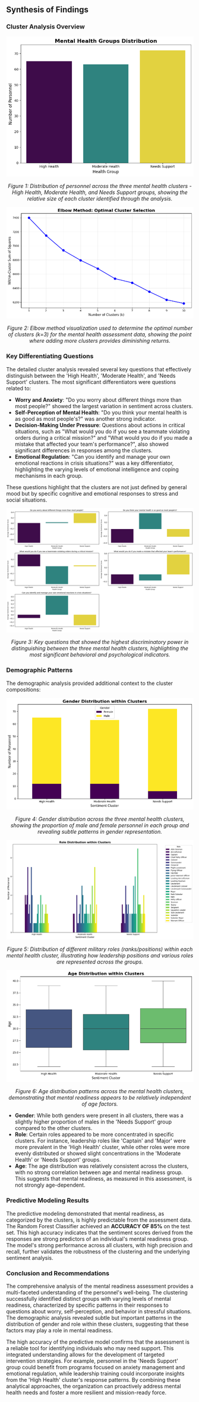 
## Synthesis of Findings

### Cluster Analysis Overview

![Mental Health Groups Distribution](assets/mental%20health%20groups%20distribution.png)

<p align="center"><em>Figure 1: Distribution of personnel across the three mental health clusters - High Health, Moderate Health, and Needs Support groups, showing the relative size of each cluster identified through the analysis.</em></p>

![Elbow Method](assets/elbow%20method.png)

<p align="center"><em>Figure 2: Elbow method visualization used to determine the optimal number of clusters (k=3) for the mental health assessment data, showing the point where adding more clusters provides diminishing returns.</em></p>

### Key Differentiating Questions

The detailed cluster analysis revealed several key questions that effectively distinguish between the 'High Health', 'Moderate Health', and 'Needs Support' clusters. The most significant differentiators were questions related to:

- **Worry and Anxiety**: "Do you worry about different things more than most people?" showed the largest variation in sentiment across clusters.
- **Self-Perception of Mental Health**: "Do you think your mental health is as good as most people's?" was another strong indicator.
- **Decision-Making Under Pressure**: Questions about actions in critical situations, such as "What would you do if you see a teammate violating orders during a critical mission?" and "What would you do if you made a mistake that affected your team's performance?", also showed significant differences in responses among the clusters.
- **Emotional Regulation**: "Can you identify and manage your own emotional reactions in crisis situations?" was a key differentiator, highlighting the varying levels of emotional intelligence and coping mechanisms in each group.

These questions highlight that the clusters are not just defined by general mood but by specific cognitive and emotional responses to stress and social situations.

![Questions That Classified the Most](assets/questions%20that%20classified%20the%20most.png)

<p align="center"><em>Figure 3: Key questions that showed the highest discriminatory power in distinguishing between the three mental health clusters, highlighting the most significant behavioral and psychological indicators.</em></p>

### Demographic Patterns

The demographic analysis provided additional context to the cluster compositions:

![Gender Distribution](assets/gender%20distribution.png)

<p align="center"><em>Figure 4: Gender distribution across the three mental health clusters, showing the proportion of male and female personnel in each group and revealing subtle patterns in gender representation.</em></p>

![Role Distribution Within Clusters](assets/Role%20distribution%20withi%20clusters.png)

<p align="center"><em>Figure 5: Distribution of different military roles (ranks/positions) within each mental health cluster, illustrating how leadership positions and various roles are represented across the groups.</em></p>

![Age Distribution with Clusters](assets/Age%20Distribution%20with%20clusters.png)

<p align="center"><em>Figure 6: Age distribution patterns across the mental health clusters, demonstrating that mental readiness appears to be relatively independent of age factors.</em></p>

- **Gender**: While both genders were present in all clusters, there was a slightly higher proportion of males in the 'Needs Support' group compared to the other clusters.
- **Role**: Certain roles appeared to be more concentrated in specific clusters. For instance, leadership roles like 'Captain' and 'Major' were more prevalent in the 'High Health' cluster, while other roles were more evenly distributed or showed slight concentrations in the 'Moderate Health' or 'Needs Support' groups.
- **Age**: The age distribution was relatively consistent across the clusters, with no strong correlation between age and mental readiness group. This suggests that mental readiness, as measured in this assessment, is not strongly age-dependent.

### Predictive Modeling Results

The predictive modeling demonstrated that mental readiness, as categorized by the clusters, is highly predictable from the assessment data. The Random Forest Classifier achieved an **ACCURACY OF 85%** on the test set. This high accuracy indicates that the sentiment scores derived from the responses are strong predictors of an individual's mental readiness group. The model's strong performance across all clusters, with high precision and recall, further validates the robustness of the clustering and the underlying sentiment analysis.

### Conclusion and Recommendations

The comprehensive analysis of the mental readiness assessment provides a multi-faceted understanding of the personnel's well-being. The clustering successfully identified distinct groups with varying levels of mental readiness, characterized by specific patterns in their responses to questions about worry, self-perception, and behavior in stressful situations. The demographic analysis revealed subtle but important patterns in the distribution of gender and role within these clusters, suggesting that these factors may play a role in mental readiness.

The high accuracy of the predictive model confirms that the assessment is a reliable tool for identifying individuals who may need support. This integrated understanding allows for the development of targeted intervention strategies. For example, personnel in the 'Needs Support' group could benefit from programs focused on anxiety management and emotional regulation, while leadership training could incorporate insights from the 'High Health' cluster's response patterns. By combining these analytical approaches, the organization can proactively address mental health needs and foster a more resilient and mission-ready force.
